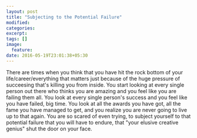 ```yaml
---
layout: post
title: "Subjecting to the Potential Failure"
modified:
categories:
excerpt:
tags: []
image:
  feature:
date: 2016-05-19T23:01:38+05:30
---
```


There are times when you think that you have hit the rock bottom of your
life/career/everything that matters just because of the huge pressure
of succeesing that's killing you from inside. You start looking at every
single person out there who thinks you are amazing and you feel like you
are failing them all. You look at every single person's success and you
feel like you have failed, big time. You look at all the awards you have
got, all the fame you have managed to get, and you realize you are never
going to live up to that again. You are so scared of even trying, to
subject yourself to that potential failure that you will have to endure,
that "your elusive creative genius" shut the door on your face.
